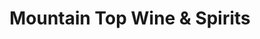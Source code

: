 ---
title: "Mountain Top Wine & Spirits"
url: /walden/mountain-top-wine-und-spirits/
shop: Spirituosen
---
